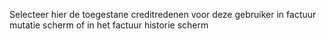 Selecteer hier de toegestane creditredenen voor deze gebruiker in factuur mutatie scherm of in het factuur historie scherm
